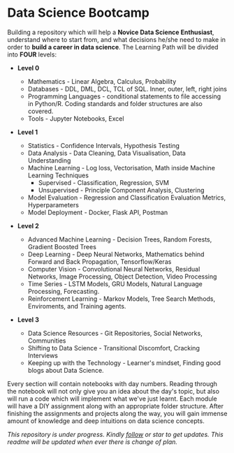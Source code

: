 # Data Science Bootcamp

Building a repository which will help a __Novice Data Science Enthusiast__, understand where to start from, and what decisions he/she need to make in order to __build a career in data science__. The Learning Path will be divided into __FOUR__ levels:
- __Level 0__
  * Mathematics - Linear Algebra, Calculus, Probability
  * Databases - DDL, DML, DCL, TCL of SQL. Inner, outer, left, right joins
  * Programming Languages - conditional statements to file accessing in Python/R. Coding standards and folder structures are also covered.
  * Tools - Jupyter Notebooks, Excel
  
- __Level 1__
  - Statistics - Confidence Intervals, Hypothesis Testing
  - Data Analysis - Data Cleaning, Data Visualisation, Data Understanding
  - Machine Learning - Log loss, Vectorisation, Math inside Machine Learning Techniques
    - Supervised - Classification, Regression, SVM
    - Unsupervised - Principle Component Analysis, Clustering
  - Model Evaluation - Regression and Classification Evaluation Metrics, Hyperparameters
  - Model Deployment - Docker, Flask API, Postman

- __Level 2__
  - Advanced Machine Learning - Decision Trees, Random Forests, Gradient Boosted Trees
  - Deep Learning - Deep Neural Networks, Mathematics behind Forward and Back Propagation, Tensorflow/Keras
  - Computer Vision - Convolutional Neural Networks, Residual Networks, Image Processing, Object Detection, Video Processing
  - Time Series - LSTM Models, GRU Models, Natural Language Processing, Forecasting.
  - Reinforcement Learning - Markov Models, Tree Search Methods, Enviroments, and Training agents.

- __Level 3__
  - Data Science Resources - Git Repositories, Social Networks, Communities
  - Shifting to Data Science - Transitional Discomfort, Cracking Interviews
  - Keeping up with the Technology - Learner's mindset, Finding good blogs about Data Science.

Every section will contain notebooks with day numbers. Reading through the notebook will not only give you an idea about the day's topic, but also will run a code which will implement what we've just learnt. Each module will have a DIY assignment along with an appropriate folder structure. After finishing the assignments and projects along the way, you will gain immense amount of knowledge and deep intuitions on data science concepts.

*This repository is under progress. Kindly [follow](https://github.com/pavankumarbalijepalli) or star to get updates. This readme will be updated when ever there is change of plan.*
